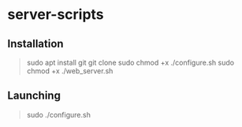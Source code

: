 # server-scripts

## Installation
> sudo apt install git
> git clone
> sudo chmod +x ./configure.sh
> sudo chmod +x ./web_server.sh

## Launching
> sudo ./configure.sh
